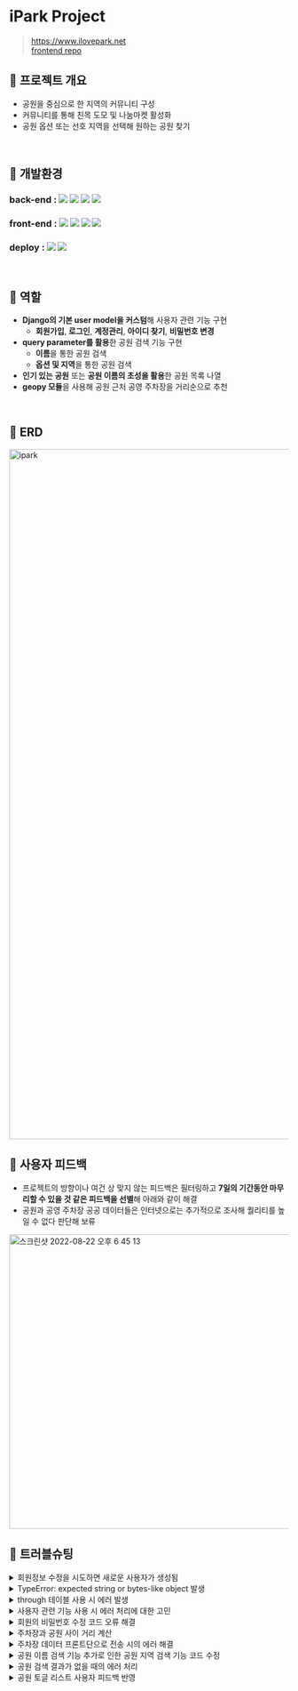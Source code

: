 # iPark Project
> https://www.ilovepark.net <br>
> [frontend repo](https://github.com/2JYK/iPark_frontend)

## 📌 프로젝트 개요
- 공원을 중심으로 한 지역의 커뮤니티 구성
- 커뮤니티를 통해 친목 도모 및 나눔마켓 활성화
- 공원 옵션 또는 선호 지역을 선택해 원하는 공원 찾기

<br>

## 📌 개발환경
### back-end : <img src="https://img.shields.io/badge/python-3.9.10-3776AB?style=for-the-badge&logo=python&logoColor=white"> <img src="https://img.shields.io/badge/django-4.0.6-092E20?style=for-the-badge&logo=django&logoColor=white"> <img src="https://img.shields.io/badge/django rest framework-4.0.6-red?style=for-the-badge&logo=django-rest-framework&logoColor=white"> <img src="https://img.shields.io/badge/postgreSQL-4169E1?style=for-the-badge&logo=postgreSQL&logoColor=white">

### front-end : <img src="https://img.shields.io/badge/html5-E34F26?style=for-the-badge&logo=html5&logoColor=white"> <img src="https://img.shields.io/badge/css-1572B6?style=for-the-badge&logo=css3&logoColor=white"> <img src="https://img.shields.io/badge/javascript-F7DF1E?style=for-the-badge&logo=javascript&logoColor=black"> <img src="https://img.shields.io/badge/jquery-0769AD?style=for-the-badge&logo=jquery&logoColor=white">

### deploy : <img src="https://img.shields.io/badge/Docker-2496ED?style=for-the-badge&logo=Docker&logoColor=white"> <img src="https://img.shields.io/badge/amazonaws-232F3E?style=for-the-badge&logo=amazonaws&logoColor=white">

<br>

## 📌 역할
- **Django의 기본 user model을 커스텀**해 사용자 관련 기능 구현
    - **회원가입**, **로그인**, **계정관리**, **아이디 찾기**, **비밀번호 변경**
- **query parameter를 활용**한 공원 검색 기능 구현
    - **이름**을 통한 공원 검색
    - **옵션 및 지역**을 통한 공원 검색
- **인기 있는 공원** 또는 **공원 이름의 초성을 활용**한 공원 목록 나열
- **geopy 모듈**을 사용해 공원 근처 공영 주차장을 거리순으로 추천

<br>

## 📌 ERD

<img width="1242" alt="ipark" src="https://user-images.githubusercontent.com/104303285/185301146-12508b43-dd0f-4bd1-afa1-5666f2fab8ea.png">

<br>

## 📌 사용자 피드백
- 프로젝트의 방향이나 여건 상 맞지 않는 피드백은 필터링하고 **7일의 기간동안 마무리할 수 있을 것 같은 피드백을 선별**해 아래와 같이 해결
- 공원과 공영 주차장 공공 데이터들은 인터넷으로는 추가적으로 조사해 퀄리티를 높일 수 없다 판단해 보류

<img width="530" alt="스크린샷 2022-08-22 오후 6 45 13" src="https://user-images.githubusercontent.com/99387514/185892052-7cecef17-bb12-4cf0-ab2a-f6d28a736bda.png">

<br>

## 📌 트러블슈팅
<details>
<summary>회원정보 수정을 시도하면 새로운 사용자가 생성됨</summary>
&nbsp;&nbsp;&nbsp;&nbsp;- <code style="white-space:nowrap;">partial=True</code>로 인해 입력한 정보만 가진 사용자가 생성됨 <br>
&nbsp;&nbsp;&nbsp;&nbsp;- serializer에 로그인한 사용자의 데이터를 추가해 아래와 같이 보내주어 사용자의 정보를 수정할 수 있도록 조치 <br>
&nbsp;&nbsp;&nbsp;&nbsp;&nbsp;&nbsp;&nbsp;&nbsp;<code style="white-space:nowrap;">serializer = UserSerializer(user, data=request.data, partial=True)</code> <br>
    <br>
&nbsp;&nbsp;&nbsp;&nbsp; > github issue : https://github.com/2JYK/iPark_django_backend/issues/29 <br>
</details>

<details>
<summary>TypeError: expected string or bytes-like object 발생</summary>
&nbsp;&nbsp;&nbsp;&nbsp;- 정규표현식을 사용할 떄 해당 에러 발생 <br>
&nbsp;&nbsp;&nbsp;&nbsp;- <code style="white-space:nowrap;">birthday_input = correct_birthday.match(data.get("birthday", ""))</code>에서 에러가 발생하였고, 정규표현식을 사용할때는 생년월일의 값이 str로 들어와야 유효성을 검증할 수 있음 <br>
&nbsp;&nbsp;&nbsp;&nbsp;- <code style="white-space:nowrap;">birthday_input = correct_birthday.match(str(data.get("birthday", "")))</code>로 수정해 에러 해결 <br>
<br>
&nbsp;&nbsp;&nbsp;&nbsp; > github issue : https://github.com/2JYK/iPark_django_backend/issues/34 <br>
</details>

<details>
<summary>through 테이블 사용 시 에러 발생</summary>
&nbsp;&nbsp;&nbsp;&nbsp;- 애초에 모델 생성 시 같이 작성하였다면 에러가 나지 않았을 것이지만 한참 뒤에 생성하게 되어 에러 발생 <br>
&nbsp;&nbsp;&nbsp;&nbsp;- runserver에서는 에러가 나지 않지만, 테스트 코드 작성 시 에러 발생 <br>
&nbsp;&nbsp;&nbsp;&nbsp;&nbsp;&nbsp;&nbsp;&nbsp;<code style="white-space:nowrap;">django.db.utils.OperationalError: table "park_park_option" already exists</code> <br>
&nbsp;&nbsp;&nbsp;&nbsp;- migrate를 지웠다가 다시 생성하는 방법을 통해 에러 해결 <br>
<br>
&nbsp;&nbsp;&nbsp;&nbsp; > github issue : https://github.com/2JYK/iPark_django_backend/issues/57 <br>
</details>

<details>
<summary>사용자 관련 기능 사용 시 에러 처리에 대한 고민</summary>
&nbsp;&nbsp;&nbsp;&nbsp;- 맨 처음 기능 구현 시에는 기본 validator와 serializer의 custom validator의 정규표현식을 사용해 틀린 부분에 대한 에러 메세지를 사용자에게 alert를 통해 제시하도록 작성 <br>
&nbsp;&nbsp;&nbsp;&nbsp;- model 생성 시 각 항목에 맞는 field를 사용했기에 기본 validator의 에러 메세지가 사용자에게 제시되고, 대다수의 항목은 정규표현식을 바탕으로 한 에러메세지가 반영되지 않음 <br>
&nbsp;&nbsp;&nbsp;&nbsp;- 서비스를 사용하면서 필요없는 부분을 삭제하고 정규표현식이 불필요한 항목들을 수정 <br>
&nbsp;&nbsp;&nbsp;&nbsp;- 추가적으로 에러 메세지가 반영되지 않았던 부분들이 많고 틀린 부분을 다 보여주는 것이 보안에 좋지 않을수도 있다는 피드백이 있어 에러 메세지를 하나로 통일 <br>
&nbsp;&nbsp;&nbsp;&nbsp;- 사용자의 피드백을 반영하기 위해 다시 항목에 맞는 에러 메세지를 사용자에게 제시하였으며, alert창이 아닌 틀린 부분에 표시되도록 수정 <br>
    https://github.com/nikevapormax/iPark_django_backend/blob/942a473ba96c7aadaeb19ac6b3900b91042fcf8d/user/views.py#L34
    https://github.com/nikevapormax/iPark_django_backend/blob/942a473ba96c7aadaeb19ac6b3900b91042fcf8d/user/serializers.py#L22
    https://github.com/nikevapormax/iPark_frontend/blob/1145041a5c36d3e4e6fbe5ee520914ff86d2a565/static/js/api_user.js#L47
</details>

<details>
<summary>회원의 비밀번호 수정 코드 오류 해결</summary>
&nbsp;&nbsp;&nbsp;&nbsp;- 회원의 비밀번호를 수정하는 코드 작성 시 <code style="white-space:nowrap;">validated_data</code>에 포함된 비밀번호를 서로 비교하도록 코드 작성 <br>
&nbsp;&nbsp;&nbsp;&nbsp;- 프론트엔드와 연동해 비밀번호를 수정하고, 포스트맨을 통해 비밀번호를 수정할 때는 문제가 없었으나 <code style="white-space:nowrap;">테스트 코드</code> 작성 시 에러 발생 <br>
    https://github.com/nikevapormax/iPark_django_backend/blob/531ab77844a2fefb2a38878bca05d4b43ede7172/user/tests.py#L330
&nbsp;&nbsp;&nbsp;&nbsp;- serializer의 코드에 문제가 있다는 것을 발견하고 아래와 같이 수정 (100번줄 ~)
https://github.com/nikevapormax/iPark_django_backend/blob/531ab77844a2fefb2a38878bca05d4b43ede7172/user/serializers.py#L100
</details>

<details>
<summary>주차장과 공원 사이 거리 계산</summary>
&nbsp;&nbsp;&nbsp;&nbsp;- csv 파일에 있는 공원의 위•경도와 주차장의 위•경도를 geopy 모듈의 location 함수를 사용해 거리 계산 시도 <br>
&nbsp;&nbsp;&nbsp;&nbsp;- 구글 코랩에서는 바로 계산이 되었으나, 해당 머신러닝 기능을 프로젝트에 사용하기 위해 함수화를 진행하며 계산이 되지 않음 <br>
&nbsp;&nbsp;&nbsp;&nbsp;- 디버깅을 통해 아래 코드의 위•경도가 <code style="white-space:nowrap;">괄호로 인해 문자열</code>이 됨을 체크 <br>
&nbsp;&nbsp;&nbsp;&nbsp;&nbsp;&nbsp;&nbsp;&nbsp; <code style="white-space:nowrap;">park_data["distance"] = park_data.apply(lambda x: distance.distance(x["park_coord"], x["parking_lot_coord"].km, axis=1)</code> <br>
&nbsp;&nbsp;&nbsp;&nbsp;- 이를 해결하기 위해 <code style="white-space:nowrap;">strip</code>을 사용해 괄호를 제거 <br>
https://github.com/nikevapormax/iPark_django_backend/blob/340c931a1db3004c5c2c768bcc7b1e61b5eec1f3/park/views.py#L26
</details>

<details>
<summary>주차장 데이터 프론트단으로 전송 시의 에러 해결</summary>
&nbsp;&nbsp;&nbsp;&nbsp;- 공영 주차장이 모든 공원 근처에 존재하지 않아 주차장과 공원을 매칭한 데이터가 존재하지 않는 경우 발생 <br>
&nbsp;&nbsp;&nbsp;&nbsp;- 주차장과 공원의 데이터를 for문을 사용해 프론트 단에 보내줄 list에 데이터를 append하는 코드의 로직으로 인해 데이터가 비어있는 경우는 index를 읽을 수 없다는 에러 발생 <br>
&nbsp;&nbsp;&nbsp;&nbsp;- <code style="white-space:nowrap;">try except 구문</code>을 활용해 데이터가 없는 경우 빈 문자열을 보내도록 조치해 에러 해결 <br>
https://github.com/nikevapormax/iPark_django_backend/blob/340c931a1db3004c5c2c768bcc7b1e61b5eec1f3/park/views.py#L49
</details>

<details>
<summary>공원 이름 검색 기능 추가로 인한 공원 지역 검색 기능 코드 수정</summary>
&nbsp;&nbsp;&nbsp;&nbsp;- 기존 로직은 공원의 옵션과 공원의 지역으로만 공원을 검색해 8 가지 밖에 되지 않는 공원 옵션 이외의 것들을 지역으로 처리 <br>
&nbsp;&nbsp;&nbsp;&nbsp;- 사용자 피드백 반영을 위해 공원 이름 검색 기능을 추가하게 되어 공원 이름과 공원 지역을 구분할 필요가 생김 <br>
&nbsp;&nbsp;&nbsp;&nbsp;&nbsp;&nbsp;&nbsp;&nbsp;- 공원 이름에 공원 지역과 비슷한 글자가 포함되게 되어 로직이 제대로 수행되지 않음 <br>
&nbsp;&nbsp;&nbsp;&nbsp;- 공원 지역의 맨 마지막 글자에 <code style="white-space:nowrap;">구 또는 시</code>가 있다는 점을 생각해 아래와 같이 로직 작성 <br>
https://github.com/nikevapormax/iPark_django_backend/blob/340c931a1db3004c5c2c768bcc7b1e61b5eec1f3/park/views.py#L178
</details>

<details>
<summary>공원 검색 결과가 없을 때의 에러 처리</summary>
&nbsp;&nbsp;&nbsp;&nbsp;- 공원의 검색결과가 없는 경우 <code style="white-space:nowrap;">QueryDoesNotExist</code> 에러로 인해 internal server error가 발생 <br>
&nbsp;&nbsp;&nbsp;&nbsp;- <code style="white-space:nowrap;">try except 구문</code>을 활용해 쿼리 결과가 없을 시 공원 검색 결과가 없다는 에러 메세지를 사용자에게 제시(183~200) <br>
https://github.com/nikevapormax/iPark_django_backend/blob/340c931a1db3004c5c2c768bcc7b1e61b5eec1f3/park/views.py#L183 <br>
</details>

<details>
<summary>공원 토글 리스트 사용자 피드백 반영</summary>
&nbsp;&nbsp;&nbsp;&nbsp;- 기존에는 공원의 모든 목록을 공원 이름을 가나다 순으로 정렬해 사용자에게 제시 <br>
&nbsp;&nbsp;&nbsp;&nbsp;- 공원 목록이 너무 많아 원하는 공원을 찾기 어렵다는 사용자 피드백이 있었고, 이를 반영하기 위해 공원 이름의 초성을 사용해 공원을 나누어 사용자에게 제시 <br>
https://github.com/nikevapormax/iPark_django_backend/blob/340c931a1db3004c5c2c768bcc7b1e61b5eec1f3/park/views.py#L214 <br>
https://github.com/nikevapormax/iPark_frontend/blob/1145041a5c36d3e4e6fbe5ee520914ff86d2a565/static/js/toggle.js#L2 <br>
</details>
<br>
